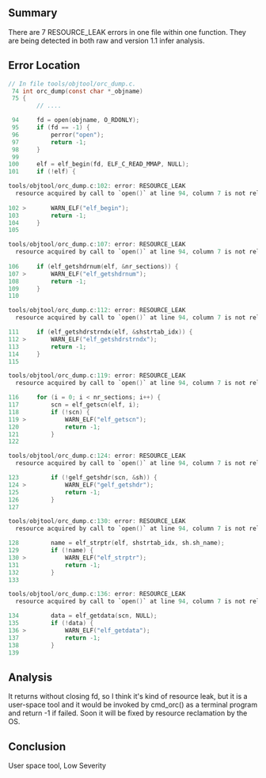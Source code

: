 ## Summary
There are 7 RESOURCE_LEAK errors in one file within one function.
They are being detected in both raw and version 1.1 infer analysis.

##  Error Location
```c
// In file tools/objtool/orc_dump.c.
 74 int orc_dump(const char *_objname)
 75 {
        // ....

 94     fd = open(objname, O_RDONLY);
 95     if (fd == -1) {
 96         perror("open");
 97         return -1;
 98     }
 99 
100     elf = elf_begin(fd, ELF_C_READ_MMAP, NULL);
101     if (!elf) {

tools/objtool/orc_dump.c:102: error: RESOURCE_LEAK
  resource acquired by call to `open()` at line 94, column 7 is not released after line 102, column 3.
 
102 >       WARN_ELF("elf_begin");
103         return -1;
104     }
105 

tools/objtool/orc_dump.c:107: error: RESOURCE_LEAK
  resource acquired by call to `open()` at line 94, column 7 is not released after line 107, column 3.
 
106     if (elf_getshdrnum(elf, &nr_sections)) {
107 >       WARN_ELF("elf_getshdrnum");
108         return -1;
109     }
110 

tools/objtool/orc_dump.c:112: error: RESOURCE_LEAK
  resource acquired by call to `open()` at line 94, column 7 is not released after line 112, column 3.

111     if (elf_getshdrstrndx(elf, &shstrtab_idx)) {
112 >       WARN_ELF("elf_getshdrstrndx");
113         return -1;
114     }
115 

tools/objtool/orc_dump.c:119: error: RESOURCE_LEAK
  resource acquired by call to `open()` at line 94, column 7 is not released after line 119, column 4.

116     for (i = 0; i < nr_sections; i++) {
117         scn = elf_getscn(elf, i);
118         if (!scn) {
119 >           WARN_ELF("elf_getscn");
120             return -1;
121         }
122 

tools/objtool/orc_dump.c:124: error: RESOURCE_LEAK
  resource acquired by call to `open()` at line 94, column 7 is not released after line 124, column 4.

123         if (!gelf_getshdr(scn, &sh)) {
124 >           WARN_ELF("gelf_getshdr");
125             return -1;
126         }
127 

tools/objtool/orc_dump.c:130: error: RESOURCE_LEAK
  resource acquired by call to `open()` at line 94, column 7 is not released after line 130, column 4.

128         name = elf_strptr(elf, shstrtab_idx, sh.sh_name);
129         if (!name) {
130 >           WARN_ELF("elf_strptr");
131             return -1;
132         }
133 

tools/objtool/orc_dump.c:136: error: RESOURCE_LEAK
  resource acquired by call to `open()` at line 94, column 7 is not released after line 136, column 4.

134         data = elf_getdata(scn, NULL);
135         if (!data) {
136 >           WARN_ELF("elf_getdata");
137             return -1;
138         }
139 

```


## Analysis

It returns without closing fd, so I think it's kind of resource leak,
but it is a user-space tool and it would be invoked by cmd_orc() as a terminal program and return -1 if failed.
Soon it will be fixed by resource reclamation by the OS.

## Conclusion
User space tool, Low Severity
